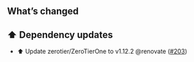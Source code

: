 ## What’s changed

## ⬆️ Dependency updates

- ⬆️ Update zerotier/ZeroTierOne to v1.12.2 @renovate ([#203](https://github.com/hassio-addons/addon-zerotier/pull/203))

